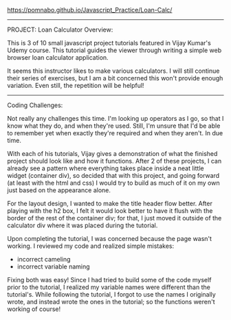 https://pomnabo.github.io/Javascript_Practice/Loan-Calc/

------------------------------
PROJECT: Loan Calculator
Overview:

This is 3 of 10 small javascript project tutorials featured in Vijay Kumar's Udemy course. This tutorial guides the viewer through writing a simple web browser loan calculator application.

It seems this instructor likes to make various calculators. I will still continue their series of exercises, but I am a bit concerned this won't provide enough variation. Even still, the repetition will be helpful!

------------------------------
Coding Challenges:

Not really any challenges this time. I'm looking up operators as I go, so that I know what they do, and when they're used. Still, I'm unsure that I'd be able to remember yet when exactly they're required and when they aren't. In due time.

With each of his tutorials, Vijay gives a demonstration of what the finished project should look like and how it functions. After 2 of these projects, I can already see a pattern where everything takes place inside a neat little widget (container div), so decided that with this project, and going forward (at least with the html and css) I would try to build as much of it on my own just based on the appearance alone.

For the layout design, I wanted to make the title header flow better. After playing with the h2 box, I felt it would look better to have it flush with the border of the rest of the container div; for that, I just moved it outside of the calculator div where it was placed during the tutorial.

Upon completing the tutorial, I was concerned because the page wasn't working. I reviewed my code and realized simple mistakes:
- incorrect cameling
- incorrect variable naming

Fixing both was easy! Since I had tried to build some of the code myself prior to the tutorial, I realized my variable names were different than the tutorial's. While following the tutorial, I forgot to use the names I originally wrote, and instead wrote the ones in the tutorial; so the functions weren't working of course!

